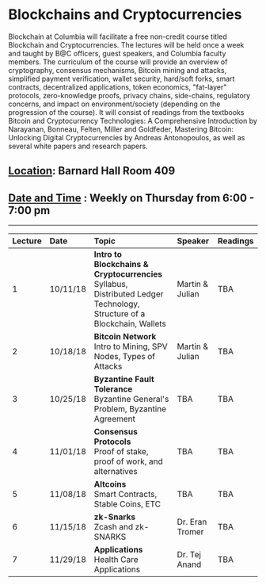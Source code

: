 # Blockchains and Cryptocurrencies 

Blockchain at Columbia will facilitate a free non-credit course titled Blockchain and Cryptocurrencies. The lectures will be held once a week and taught by B@C officers, guest speakers, and Columbia faculty members. The curriculum of the course will provide an overview of cryptography, consensus mechanisms, Bitcoin mining and attacks, simplified payment verification, wallet security, hard/soft forks, smart contracts, decentralized applications, token economics, "fat-layer" protocols, zero-knowledge proofs, privacy chains, side-chains, regulatory concerns, and impact on environment/society (depending on the progression of the course). It will consist of readings from the textbooks Bitcoin and Cryptocurrency Technologies: A Comprehensive Introduction by Narayanan, Bonneau, Felten, Miller and Goldfeder, Mastering Bitcoin: Unlocking Digital Cryptocurrencies by Andreas Antonopoulos, as well as several white papers and research papers. 

## [Location](https://www.google.com/maps/place/Barnard+Hall/@40.8086986,-73.9637763,18z/data=!4m5!3m4!1s0x0:0xcb13ae98cab54656!8m2!3d40.8092104!4d-73.963948): Barnard Hall Room 409

## [Date and Time](https://calendar.google.com/calendar?cid=Y29sdW1iaWEuZWR1X2l2Z24wODdibGU5bWhhZ3ZoZGZpc3FtcmRzQGdyb3VwLmNhbGVuZGFyLmdvb2dsZS5jb20) : Weekly on Thursday from 6:00 - 7:00 pm
------

| Lecture | Date | Topic | Speaker | Readings |
| :--- | :---  | :---  | :---  | :---  |
| 1   | 10/11/18 | **Intro to Blockchains & Cryptocurrencies**  <br> Syllabus, Distributed Ledger Technology, Structure of a Blockchain, Wallets  | Martin & Julian  |  TBA |
| 2   | 10/18/18 | **Bitcoin Network** <br>  Intro to Mining, SPV Nodes, Types of Attacks | Martin & Julian  |  TBA  |
| 3   | 10/25/18 | **Byzantine Fault Tolerance** <br>  Byzantine General's Problem, Byzantine Agreement  | TBA  |  TBA |
| 4   | 11/01/18 | **Consensus Protocols** <br>  Proof of stake, proof of work, and alternatives  | TBA   |  TBA  |
| 5   | 11/08/18 | **Altcoins** <br>  Smart Contracts, Stable Coins, ETC  | TBA  |  TBA |
| 6   | 11/15/18 | **zk-Snarks** <br>  Zcash and zk-SNARKS  | Dr. Eran Tromer  |  TBA  |
| 7   | 11/29/18 | **Applications** <br> Health Care Applications  | Dr. Tej Anand  |  TBA  |
